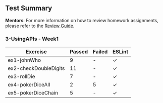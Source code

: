 ## Test Summary

**Mentors**: For more information on how to review homework assignments, please refer to the [Review Guide](https://github.com/HackYourFuture/mentors/blob/main/assignment-support/review-guide.md).

### 3-UsingAPIs - Week1

|       Exercise        | Passed | Failed | ESLint |
|-----------------------|--------|--------|--------|
| ex1-johnWho           |   9    |   -    |   ✓    |
| ex2-checkDoubleDigits |   11   |   -    |   ✓    |
| ex3-rollDie           |   7    |   -    |   ✓    |
| ex4-pokerDiceAll      |   2    |   5    |   ✓    |
| ex5-pokerDiceChain    |   5    |   -    |   ✓    |
